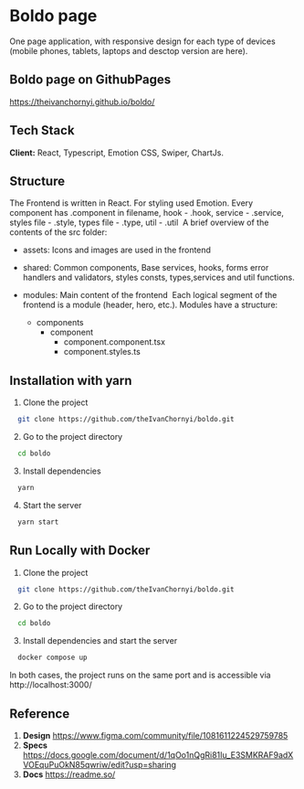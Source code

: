 
# Boldo page

One page application, with responsive design for each type of devices (mobile phones, tablets, laptops and desctop version are here). 


## Boldo page on GithubPages

https://theivanchornyi.github.io/boldo/


## Tech Stack

**Client:** React, Typescript, Emotion CSS, Swiper, ChartJs.



## Structure

The Frontend is written in React. For styling used Emotion. Every component has
.component in filename, hook - .hook, service - .service, styles file - .style,
types file - .type, util - .util ​ A brief overview of the contents of the src
folder:
- assets: Icons and images are used in the frontend
- shared: Common components, Base services, hooks, forms error handlers and
  validators, styles consts, types,services and util functions.
- modules: Main content of the frontend ​ Each logical segment of the frontend
  is a module (header, hero, etc.). Modules have a structure: ​

  - components
    - component
      - component.component.tsx
      - component.styles.ts
## Installation with yarn

1. Clone the project

```bash
  git clone https://github.com/theIvanChornyi/boldo.git
```

2. Go to the project directory

```bash
  cd boldo
```

3. Install dependencies

```bash
  yarn
```

4. Start the server

```bash
  yarn start
```



## Run Locally with Docker

1. Clone the project

```bash
  git clone https://github.com/theIvanChornyi/boldo.git
```

2. Go to the project directory

```bash
  cd boldo
```

3. Install dependencies and start the server

```bash
  docker compose up
```

In both cases, the project runs on the same port and is accessible via http://localhost:3000/
    

## Reference 
1. **Design** https://www.figma.com/community/file/1081611224529759785
2. **Specs** https://docs.google.com/document/d/1qOo1nQgRi81Iu_E3SMKRAF9adXVOEquPuOkN85qwriw/edit?usp=sharing
3. **Docs** https://readme.so/